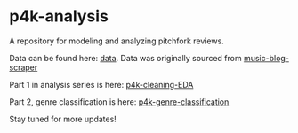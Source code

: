 # p4k-analysis

A repository for modeling and analyzing pitchfork reviews. 



Data can be found here: [data](https://github.com/follperson/p4k-analysis/tree/master/data). Data was originally sourced from [music-blog-scraper](https://github.com/follperson/music-blog-scraper)

Part 1 in analysis series is here: [p4k-cleaning-EDA](https://github.com/follperson/p4k-analysis/blob/master/p4k-cleaning-EDA.ipynb)

Part 2, genre classification is here: [p4k-genre-classification](https://github.com/follperson/p4k-analysis/blob/master/p4k-genre-classification.ipynb)

Stay tuned for more updates!

